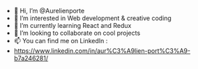 - 👋 Hi, I’m @Aurelienporte
- 👀 I’m interested in Web development & creative coding
- 🌱 I’m currently learning React and Redux
- 💞️ I’m looking to collaborate on cool projects
- 📫 You can find me on LinkedIn :
-   https://www.linkedin.com/in/aur%C3%A9lien-port%C3%A9-b7a246281/

<!---
Aurelienporte/Aurelienporte is a ✨ special ✨ repository because its `README.md` (this file) appears on your GitHub profile.
You can click the Preview link to take a look at your changes.
--->
